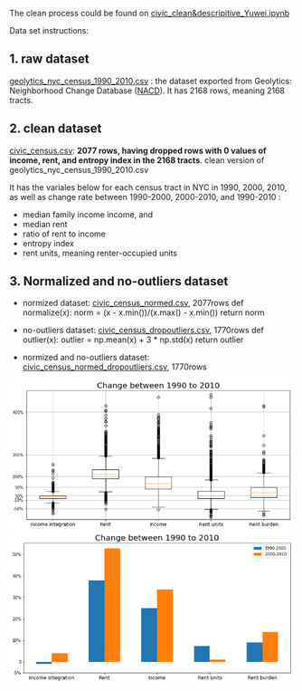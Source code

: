 The clean process could be found on [civic_clean&descripitive_Yuwei.ipynb](https://github.com/picniclin/NYC_yl5240/blob/master/civic_clean%26descripitive_Yuwei.ipynb)

Data set instructions:
## 1. raw dataset
[geolytics_nyc_census_1990_2010.csv](https://github.com/picniclin/NYC_yl5240/blob/master/data/geolytics_nyc_census_1990_2010.csv) : the dataset exported from Geolytics: Neighborhood Change Database ([NACD](http://demographics.geolytics.com/ncdb2010/default.aspx)).
It has 2168 rows, meaning 2168 tracts.

## 2. clean dataset
[civic_census.csv](https://github.com/picniclin/NYC_yl5240/blob/master/data/civic_census.csv):  **2077 rows, having dropped rows with 0 values of income, rent, and entropy index in the 2168 tracts**.
clean version of geolytics_nyc_census_1990_2010.csv

It has the variales below for each census tract in NYC in 1990, 2000, 2010, as well as change rate between 1990-2000, 2000-2010, and 1990-2010 :
- median family income income, and 
- median rent
- ratio of rent to income
- entropy index
- rent units, meaning renter-occupied units

## 3. Normalized and no-outliers dataset

- normized dataset: [civic_census_normed.csv](https://github.com/picniclin/NYC_yl5240/blob/master/data/civic_census_normed.csv), 2077rows
def normalize(x):
    norm = (x - x.min())/(x.max() - x.min())
    return norm

- no-outliers dataset: [civic_census_dropoutliers.csv](https://github.com/picniclin/NYC_yl5240/blob/master/data/civic_census_dropoutliers.csv), 1770rows
def outlier(x):
    outlier = np.mean(x) + 3 * np.std(x)
    return outlier

- normized and no-outliers dataset: [civic_census_normed_dropoutliers.csv](https://github.com/picniclin/NYC_yl5240/blob/master/data/civic_census_normed_dropoutliers.csv), 1770rows



![change](https://github.com/picniclin/NYC_yl5240/blob/master/data/change1990-2010.png)
![change2](https://github.com/picniclin/NYC_yl5240/blob/master/data/change1990-2010_2.png)



